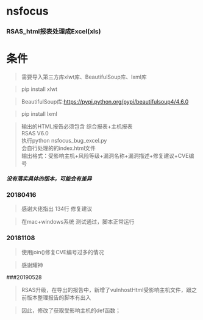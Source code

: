 # nsfocus

### RSAS_html报表处理成Excel(xls)

# 条件
> 需要导入第三方库xlwt库、BeautifulSoup库、lxml库

> pip install xlwt

> BeautifulSoup库:https://pypi.python.org/pypi/beautifulsoup4/4.6.0

> pip install lxml

> 输出的HTML报告必须包含 综合报表+主机报表
<br/>RSAS V6.0
<br/>执行python nsfocus_bug_excel.py
<br/>会自行处理的的index.html文件
<br/>输出格式：受影响主机+风险等级+漏洞名称+漏洞描述+修复建议+CVE编号

##### 没有落实具体的版本，可能会有差异

### 20180416
> 感谢大佬指出 134行 修复建议

> 在mac+windows系统 测试通过，脚本正常运行
### 20181108
> 使用join()修复CVE编号过多的情况

> 感谢耀神

###20190528
>RSAS升级，在导出的报告中，新增了vulnhostHtml受影响主机文件，跟之前版本整理报告的脚本有出入

>因此，修改了获取受影响主机的def函数；

